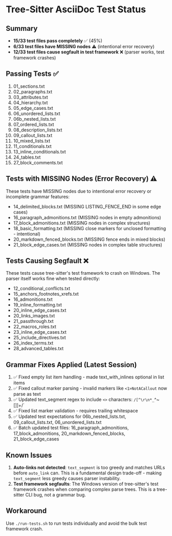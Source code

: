 # Tree-Sitter AsciiDoc Test Status

## Summary
- **15/33 test files pass completely** ✅ (45%)
- **6/33 test files have MISSING nodes** ⚠️ (intentional error recovery)
- **12/33 test files cause segfault in test framework** ❌ (parser works, test framework crashes)

## Passing Tests ✅
1. 01_sections.txt
2. 02_paragraphs.txt
3. 03_attributes.txt
4. 04_hierarchy.txt
5. 05_edge_cases.txt
6. 06_unordered_lists.txt
7. 06b_nested_lists.txt
8. 07_ordered_lists.txt
9. 08_description_lists.txt
10. 09_callout_lists.txt
11. 10_mixed_lists.txt
12. 11_conditionals.txt
13. 13_inline_conditionals.txt
14. 24_tables.txt
15. 27_block_comments.txt

## Tests with MISSING Nodes (Error Recovery) ⚠️
These tests have MISSING nodes due to intentional error recovery or incomplete grammar features:
- 14_delimited_blocks.txt (MISSING LISTING_FENCE_END in some edge cases)
- 16_paragraph_admonitions.txt (MISSING nodes in empty admonitions)
- 17_block_admonitions.txt (MISSING nodes in complex structures)
- 18_basic_formatting.txt (MISSING close markers for unclosed formatting - intentional)
- 20_markdown_fenced_blocks.txt (MISSING fence ends in mixed blocks)
- 21_block_edge_cases.txt (MISSING nodes in complex table structures)

## Tests Causing Segfault ❌
These tests cause tree-sitter's test framework to crash on Windows. The parser itself works fine when tested directly:
- 12_conditional_conflicts.txt
- 15_anchors_footnotes_xrefs.txt
- 16_admonitions.txt
- 19_inline_formatting.txt
- 20_inline_edge_cases.txt
- 20_links_images.txt
- 21_passthrough.txt
- 22_macros_roles.txt
- 23_inline_edge_cases.txt
- 25_include_directives.txt
- 26_index_terms.txt
- 28_advanced_tables.txt

## Grammar Fixes Applied (Latest Session)
1. ✅ Fixed empty list item handling - made text_with_inlines optional in list items
2. ✅ Fixed callout marker parsing - invalid markers like `<1>NotACallout` now parse as text
3. ✅ Updated text_segment regex to include `<>` characters: `/[^\r\n*_`^~\[\]]+/`
4. ✅ Fixed list marker validation - requires trailing whitespace
5. ✅ Updated test expectations for 06b_nested_lists.txt, 09_callout_lists.txt, 06_unordered_lists.txt
6. ✅ Batch updated test files: 16_paragraph_admonitions, 17_block_admonitions, 20_markdown_fenced_blocks, 21_block_edge_cases

## Known Issues
1. **Auto-links not detected**: `text_segment` is too greedy and matches URLs before `auto_link` can. This is a fundamental design trade-off - making `text_segment` less greedy causes parser instability.
2. **Test framework segfaults**: The Windows version of tree-sitter's test framework crashes when comparing complex parse trees. This is a tree-sitter CLI bug, not a grammar bug.

## Workaround
Use `./run-tests.sh` to run tests individually and avoid the bulk test framework crash.
